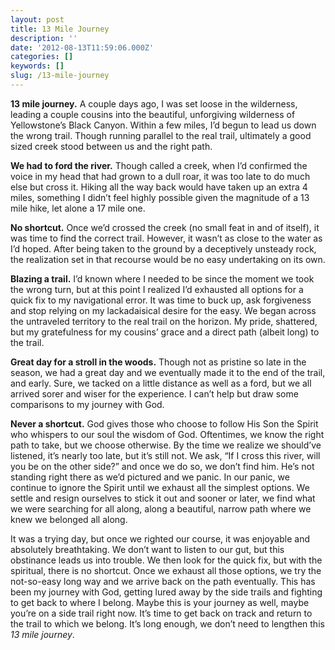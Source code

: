 ```yaml
---
layout: post
title: 13 Mile Journey
description: ''
date: '2012-08-13T11:59:06.000Z'
categories: []
keywords: []
slug: /13-mile-journey
---
```


**13 mile journey.** A couple days ago, I was set loose in the wilderness, leading a couple cousins into the beautiful, unforgiving wilderness of Yellowstone’s Black Canyon. Within a few miles, I’d begun to lead us down the wrong trail. Though running parallel to the real trail, ultimately a good sized creek stood between us and the right path.

**We had to ford the river.** Though called a creek, when I’d confirmed the voice in my head that had grown to a dull roar, it was too late to do much else but cross it. Hiking all the way back would have taken up an extra 4 miles, something I didn’t feel highly possible given the magnitude of a 13 mile hike, let alone a 17 mile one.

**No shortcut.** Once we’d crossed the creek (no small feat in and of itself), it was time to find the correct trail. However, it wasn’t as close to the water as I’d hoped. After being taken to the ground by a deceptively unsteady rock, the realization set in that recourse would be no easy undertaking on its own.

**Blazing a trail.** I’d known where I needed to be since the moment we took the wrong turn, but at this point I realized I’d exhausted all options for a quick fix to my navigational error. It was time to buck up, ask forgiveness and stop relying on my lackadaisical desire for the easy. We began across the untraveled territory to the real trail on the horizon. My pride, shattered, but my gratefulness for my cousins’ grace and a direct path (albeit long) to the trail.

**Great day for a stroll in the woods.** Though not as pristine so late in the season, we had a great day and we eventually made it to the end of the trail, and early. Sure, we tacked on a little distance as well as a ford, but we all arrived sorer and wiser for the experience. I can’t help but draw some comparisons to my journey with God.

**Never a shortcut.** God gives those who choose to follow His Son the Spirit who whispers to our soul the wisdom of God. Oftentimes, we know the right path to take, but we choose otherwise. By the time we realize we should’ve listened, it’s nearly too late, but it’s still not. We ask, “If I cross this river, will you be on the other side?” and once we do so, we don’t find him. He’s not standing right there as we’d pictured and we panic. In our panic, we continue to ignore the Spirit until we exhaust all the simplest options. We settle and resign ourselves to stick it out and sooner or later, we find what we were searching for all along, along a beautiful, narrow path where we knew we belonged all along.

It was a trying day, but once we righted our course, it was enjoyable and absolutely breathtaking. We don’t want to listen to our gut, but this obstinance leads us into trouble. We then look for the quick fix, but with the spiritual, there is no shortcut. Once we exhaust all those options, we try the not-so-easy long way and we arrive back on the path eventually. This has been my journey with God, getting lured away by the side trails and fighting to get back to where I belong. Maybe this is your journey as well, maybe you’re on a side trail right now. It’s time to get back on track and return to the trail to which we belong. It’s long enough, we don’t need to lengthen this _13 mile journey_.